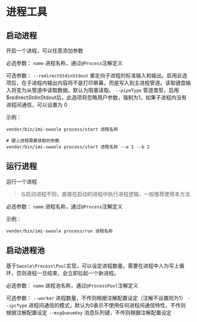 # 进程工具

## 启动进程

开启一个进程，可以任意添加参数

必选参数：
`name` 进程名称，通过`@Process`注解定义

可选参数：
`--redirectStdinStdout` 重定向子进程的标准输入和输出。启用此选项后，在子进程内输出内容将不是打印屏幕，而是写入到主进程管道。读取键盘输入将变为从管道中读取数据。默认为阻塞读取。
`--pipeType` 管道类型，启用$redirectStdinStdout后，此选项将忽略用户参数，强制为1。如果子进程内没有进程间通信，可以设置为 0

示例：

```shell
vendor/bin/imi-swoole process/start 进程名称

# 跟上进程需要获取的参数
vendor/bin/imi-swoole process/start 进程名称 --a 1 --b 2
```

## 运行进程

运行一个进程

> 与启动进程不同，直接在启动的进程中执行进程逻辑，一般推荐使用本方法

必选参数：
`name` 进程名称，通过`@Process`注解定义

示例：

```shell
vendor/bin/imi-swoole process/run 进程名称
```

## 启动进程池

基于`Swoole\Process\Pool`实现，可以设定进程数量。需要在进程中人为写上循环，否则进程一旦结束，会立即拉起一个新进程。

必选参数：
`name` 进程池名称，通过`@ProcessPool`注解定义

可选参数：
`--worker` 进程数量，不传则根据注解配置设定（注解不设置则为1）
`--ipcType` 进程间通信的模式，默认为0表示不使用任何进程间通信特性，不传则根据注解配置设定
`--msgQueueKey` 消息队列键，不传则根据注解配置设定
